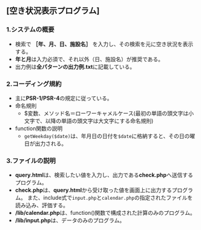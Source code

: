 ## [空き状況表示プログラム]

### 1.システムの概要

- 検索で **［年、月、日、施設名］** を入力し、その検索を元に空き状況を表示する。
- **年と月**は入力必須で、それ以外（日、施設名）が推奨である。
- 出力例は**全パターンの出力例.txt**に記載している。

### 2.コーディング規約

- 主に**PSR-1/PSR-4**の規定に従っている。
- 命名規則
  - $変数、メソッド名＝ローワーキャメルケース(最初の単語の頭文字は小文字で、以降の単語の頭文字は大文字にする命名規則)
- function関数の説明
  - `getWeekday($date)`は、年月日の日付を`$date`に格納すると、その日の曜日が出力される。
 
### 3.ファイルの説明
- **query.html**は、検索したい値を入力し、出力である**check.php**へ送信するプログラム。
- **check.php**は、**query.html**から受け取った値を画面上に出力するプログラム。  また、include式で`input.php`と`calendar.php`の指定されたファイルを読み込み、評価する。
- **/lib/calendar.php**は、function()関数で構成された計算のみのプログラム。
- **/lib/input.php**は、データのみのプログラム。

